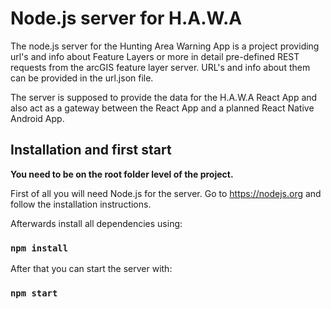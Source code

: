 # Node.js server for H.A.W.A

The node.js server for the Hunting Area Warning App is a project providing url's and info about Feature Layers or more in detail 
pre-defined REST requests from the arcGIS feature layer server.
URL's and info about them can be provided in the url.json file.

The server is supposed to provide the data for the H.A.W.A React App and also act as a gateway between the React App and 
a planned React Native Android App.

## Installation and first start

__You need to be on the root folder level of the project.__

First of all you will need Node.js for the server.
Go to https://nodejs.org and follow the installation instructions.

Afterwards install all dependencies using:

### `npm install`

After that you can start the server with:

### `npm start`





